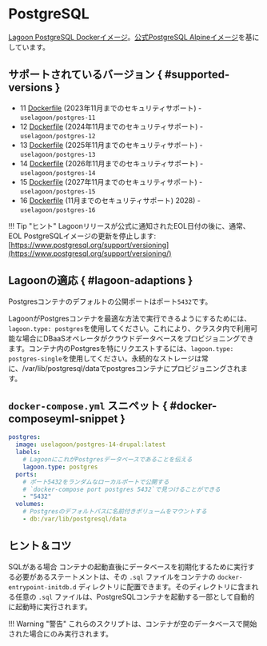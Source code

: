 # PostgreSQL

[Lagoon PostgreSQL Dockerイメージ](https://github.com/uselagoon/lagoon-images/blob/main/images/postgres)。[公式PostgreSQL Alpineイメージ](https://hub.docker.com/_/postgres)を基にしています。

## サポートされているバージョン { #supported-versions }

* 11 [Dockerfile](https://github.com/uselagoon/lagoon-images/blob/main/images/postgres/11.Dockerfile) (2023年11月までのセキュリティサポート) - `uselagoon/postgres-11`
* 12 [Dockerfile](https://github.com/uselagoon/lagoon-images/blob/main/images/postgres/12.Dockerfile) (2024年11月までのセキュリティサポート) - `uselagoon/postgres-12`
* 13 [Dockerfile](https://github.com/uselagoon/lagoon-images/blob/main/images/postgres/13.Dockerfile) (2025年11月までのセキュリティサポート) - `uselagoon/postgres-13`
* 14 [Dockerfile](https://github.com/uselagoon/lagoon-images/blob/main/images/postgres/14.Dockerfile) (2026年11月までのセキュリティサポート) - `uselagoon/postgres-14`
* 15 [Dockerfile](https://github.com/uselagoon/lagoon-images/blob/main/images/postgres/15.Dockerfile) (2027年11月までのセキュリティサポート) - `uselagoon/postgres-15`
* 16 [Dockerfile](https://github.com/uselagoon/lagoon-images/blob/main/images/postgres/16.Dockerfile) (11月までのセキュリティサポート) 2028) - `uselagoon/postgres-16`

!!! Tip "ヒント"
    Lagoonリリースが公式に通知されたEOL日付の後に、通常、EOL PostgreSQLイメージの更新を停止します:[https://www.postgresql.org/support/versioning](https://www.postgresql.org/support/versioning/)

## Lagoonの適応 { #lagoon-adaptions }

Postgresコンテナのデフォルトの公開ポートはポート`5432`です。

LagoonがPostgresコンテナを最適な方法で実行できるようにするためには、`lagoon.type: postgres`を使用してください。これにより、クラスタ内で利用可能な場合にDBaaSオペレータがクラウドデータベースをプロビジョニングできます。コンテナ内のPostgresを特にリクエストするには、`lagoon.type: postgres-single`を使用してください。永続的なストレージは常に、/var/lib/postgresql/dataでpostgresコンテナにプロビジョニングされます。

## `docker-compose.yml` スニペット { #docker-composeyml-snippet }

```yaml title="docker-compose.yml"
postgres:
  image: uselagoon/postgres-14-drupal:latest
  labels:
    # LagoonにこれがPostgresデータベースであることを伝える
    lagoon.type: postgres
  ports:
    # ポート5432をランダムなローカルポートで公開する
    # `docker-compose port postgres 5432`で見つけることができる
    - "5432"
  volumes:
   	# Postgresのデフォルトパスに名前付きボリュームをマウントする
    - db:/var/lib/postgresql/data
```

## ヒント＆コツ

SQLがある場合 コンテナの起動直後にデータベースを初期化するために実行する必要があるステートメントは、その `.sql` ファイルをコンテナの `docker-entrypoint-initdb.d` ディレクトリに配置できます。そのディレクトリに含まれる任意の `.sql` ファイルは、PostgreSQLコンテナを起動する一部として自動的に起動時に実行されます。

!!! Warning "警告"
    これらのスクリプトは、コンテナが空のデータベースで開始された場合にのみ実行されます。
